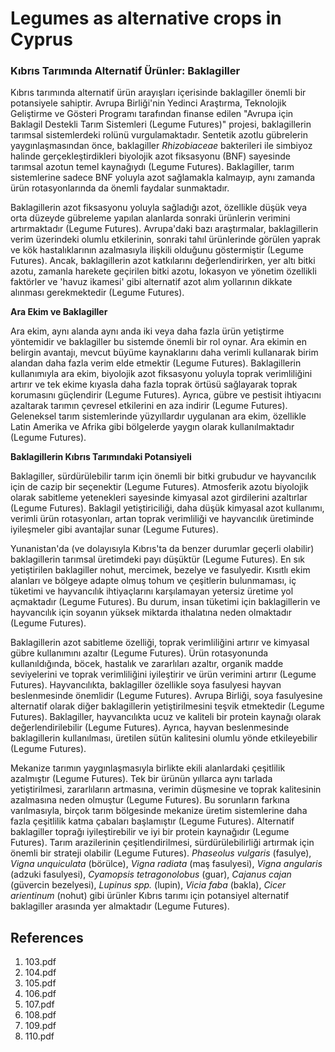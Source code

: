 # Legumes as alternative crops in Cyprus

### Kıbrıs Tarımında Alternatif Ürünler: Baklagiller

Kıbrıs tarımında alternatif ürün arayışları içerisinde baklagiller önemli bir potansiyele sahiptir. Avrupa Birliği'nin Yedinci Araştırma, Teknolojik Geliştirme ve Gösteri Programı tarafından finanse edilen "Avrupa için Baklagil Destekli Tarım Sistemleri (Legume Futures)" projesi, baklagillerin tarımsal sistemlerdeki rolünü vurgulamaktadır. Sentetik azotlu gübrelerin yaygınlaşmasından önce, baklagiller *Rhizobiaceae* bakterileri ile simbiyoz halinde gerçekleştirdikleri biyolojik azot fiksasyonu (BNF) sayesinde tarımsal azotun temel kaynağıydı (Legume Futures). Baklagiller, tarım sistemlerine sadece BNF yoluyla azot sağlamakla kalmayıp, aynı zamanda ürün rotasyonlarında da önemli faydalar sunmaktadır.

Baklagillerin azot fiksasyonu yoluyla sağladığı azot, özellikle düşük veya orta düzeyde gübreleme yapılan alanlarda sonraki ürünlerin verimini artırmaktadır (Legume Futures). Avrupa'daki bazı araştırmalar, baklagillerin verim üzerindeki olumlu etkilerinin, sonraki tahıl ürünlerinde görülen yaprak ve kök hastalıklarının azalmasıyla ilişkili olduğunu göstermiştir (Legume Futures). Ancak, baklagillerin azot katkılarını değerlendirirken, yer altı bitki azotu, zamanla harekete geçirilen bitki azotu, lokasyon ve yönetim özellikli faktörler ve 'havuz ikamesi' gibi alternatif azot alım yollarının dikkate alınması gerekmektedir (Legume Futures).

**Ara Ekim ve Baklagiller**

Ara ekim, aynı alanda aynı anda iki veya daha fazla ürün yetiştirme yöntemidir ve baklagiller bu sistemde önemli bir rol oynar. Ara ekimin en belirgin avantajı, mevcut büyüme kaynaklarını daha verimli kullanarak birim alandan daha fazla verim elde etmektir (Legume Futures). Baklagillerin kullanımıyla ara ekim, biyolojik azot fiksasyonu yoluyla toprak verimliliğini artırır ve tek ekime kıyasla daha fazla toprak örtüsü sağlayarak toprak korumasını güçlendirir (Legume Futures). Ayrıca, gübre ve pestisit ihtiyacını azaltarak tarımın çevresel etkilerini en aza indirir (Legume Futures). Geleneksel tarım sistemlerinde yüzyıllardır uygulanan ara ekim, özellikle Latin Amerika ve Afrika gibi bölgelerde yaygın olarak kullanılmaktadır (Legume Futures).

**Baklagillerin Kıbrıs Tarımındaki Potansiyeli**

Baklagiller, sürdürülebilir tarım için önemli bir bitki grubudur ve hayvancılık için de cazip bir seçenektir (Legume Futures). Atmosferik azotu biyolojik olarak sabitleme yetenekleri sayesinde kimyasal azot girdilerini azaltırlar (Legume Futures). Baklagil yetiştiriciliği, daha düşük kimyasal azot kullanımı, verimli ürün rotasyonları, artan toprak verimliliği ve hayvancılık üretiminde iyileşmeler gibi avantajlar sunar (Legume Futures).

Yunanistan'da (ve dolayısıyla Kıbrıs'ta da benzer durumlar geçerli olabilir) baklagillerin tarımsal üretimdeki payı düşüktür (Legume Futures). En sık yetiştirilen baklagiller nohut, mercimek, bezelye ve fasulyedir. Kısıtlı ekim alanları ve bölgeye adapte olmuş tohum ve çeşitlerin bulunmaması, iç tüketimi ve hayvancılık ihtiyaçlarını karşılamayan yetersiz üretime yol açmaktadır (Legume Futures). Bu durum, insan tüketimi için baklagillerin ve hayvancılık için soyanın yüksek miktarda ithalatına neden olmaktadır (Legume Futures).

Baklagillerin azot sabitleme özelliği, toprak verimliliğini artırır ve kimyasal gübre kullanımını azaltır (Legume Futures). Ürün rotasyonunda kullanıldığında, böcek, hastalık ve zararlıları azaltır, organik madde seviyelerini ve toprak verimliliğini iyileştirir ve ürün verimini artırır (Legume Futures). Hayvancılıkta, baklagiller özellikle soya fasulyesi hayvan beslenmesinde önemlidir (Legume Futures). Avrupa Birliği, soya fasulyesine alternatif olarak diğer baklagillerin yetiştirilmesini teşvik etmektedir (Legume Futures). Baklagiller, hayvancılıkta ucuz ve kaliteli bir protein kaynağı olarak değerlendirilebilir (Legume Futures). Ayrıca, hayvan beslenmesinde baklagillerin kullanılması, üretilen sütün kalitesini olumlu yönde etkileyebilir (Legume Futures).

Mekanize tarımın yaygınlaşmasıyla birlikte ekili alanlardaki çeşitlilik azalmıştır (Legume Futures). Tek bir ürünün yıllarca aynı tarlada yetiştirilmesi, zararlıların artmasına, verimin düşmesine ve toprak kalitesinin azalmasına neden olmuştur (Legume Futures). Bu sorunların farkına varılmasıyla, birçok tarım bölgesinde mekanize üretim sistemlerine daha fazla çeşitlilik katma çabaları başlamıştır (Legume Futures). Alternatif baklagiller toprağı iyileştirebilir ve iyi bir protein kaynağıdır (Legume Futures). Tarım arazilerinin çeşitlendirilmesi, sürdürülebilirliği artırmak için önemli bir strateji olabilir (Legume Futures). *Phaseolus vulgaris* (fasulye), *Vigna unquiculata* (börülce), *Vigna radiata* (maş fasulyesi), *Vigna angularis* (adzuki fasulyesi), *Cyamopsis tetragonolobus* (guar), *Cajanus cajan* (güvercin bezelyesi), *Lupinus spp.* (lupin), *Vicia faba* (bakla), *Cicer arientinum* (nohut) gibi ürünler Kıbrıs tarımı için potansiyel alternatif baklagiller arasında yer almaktadır (Legume Futures).


## References

1. 103.pdf
2. 104.pdf
3. 105.pdf
4. 106.pdf
5. 107.pdf
6. 108.pdf
7. 109.pdf
8. 110.pdf
